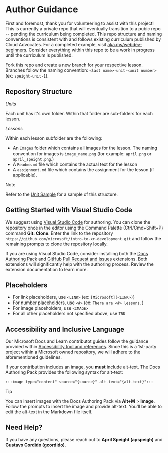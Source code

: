 # Author Guidance

First and foremost, thank you for volunteering to assist with this project! This is currently a private repo that will eventually transition to a pubic repo -- pending the curriculum being completed. This repo structure and naming conventions is consistent with and follows existing curriculum published by Cloud Advocates. For a completed example, visit [aka.ms/webdev-beginners](https://aka.ms/webdev-beginners). Consider everything within this repo to be a work in progress until the curriculum is published.

Fork this repo and create a new branch for your respective lesson. Branches follow the naming convention: `<last name>-unit-<unit number>` (ex: `speight-unit-1`).

## Repository Structure

*Units*

Each unit has it's own folder. Within that folder are sub-folders for each lesson. 

*Lessons*

Within each lesson subfolder are the following:

- An `Images` folder which contains all images for the lesson. The naming convention for images is `image_name.png` (for example: `april.png` or `april_speight.png`.)
- A `Readme.md` file which contains the actual text for the lesson
- A `assignment.md` file which contains the assignment for the lesson (if applicable).

> [!NOTE]
> Refer to the [Unit Sample](/Unit-Sample/README.md) for a sample of this structure.

## Getting Started with Visual Studio Code

We suggest using [Visual Studio Code](https://code.visualstudio.com) for authoring. You can clone the repository once in the editor using the Command Palette (Ctrl/Cmd+Shift+P) command **Git: Clone**. Enter the link to the repository `https://github.com/microsoft/intro-to-xr-development.git` and follow the remaining prompts to clone the repository locally.

If you are using Visual Studio Code, consider installing both the [Docs Authoring Pack](https://marketplace.visualstudio.com/items?itemName=docsmsft.docs-authoring-pack) and [GitHub  Pull Request and Issues](https://marketplace.visualstudio.com/items?itemName=GitHub.vscode-pull-request-github) extensions. Both extensions will significantly help with the authoring process. Review the extension documentation to learn more.

## Placeholders

- For link placeholders, use `<LINK>` (ex: `[Microsoft](<LINK>)`)
- For number placeholders, use `<#>` (ex: `There are <#> lessons.`)
- For image placeholders, use `<IMAGE>`
- For all other placeholders not specified above, use `TBD`


## Accessibility and Inclusive Language

Our Microsoft Docs and Learn contributot guides follow the guidance provided within [Accessibility tool and references](https://review.docs.microsoft.com/en-us/help/contribute/contribute-accessibility-guidelines?branch=main). Since this is a 1st-party project within a Microsoft owned repository, we will adhere to the aforementioned guidelines.

If your contribution includes an image, you **must** include alt-text. The Docs Authoring Pack provides the following syntax for alt-text:

```markdown
:::image type="content" source="{source}" alt-text="{alt-text}":::
```

> [!TIP]
> You can insert images with the Docs Authoring Pack via **Alt+M** > **Image**. Follow the prompts to insert the image and provide alt-text. You'll be able to edit the alt-text in the Markdown file itself.

## Need Help?

If you have any questions, please reach out to **April Speight (apspeigh)** and **Gustavo Cordido (gcordido)**.
